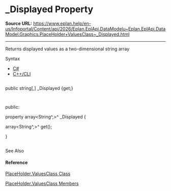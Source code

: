 # _Displayed Property

**Source URL:** https://www.eplan.help/en-us/Infoportal/Content/api/2026/Eplan.EplApi.DataModelu~Eplan.EplApi.DataModel.Graphics.PlaceHolder+ValuesClass~_Displayed.html

---

Returns displayed values as a two-dimensional string array

Syntax

- [C#](#i-syntax-CS)
- [C++/CLI](#i-syntax-CPP2005)

```
```
public string[,] _Displayed {get;}
```
```

```
```
public:
property array<String^,>^ _Displayed {
   array<String^,>^ get();
}
```
```



See Also

#### Reference

[PlaceHolder.ValuesClass Class](Eplan.EplApi.DataModelu~Eplan.EplApi.DataModel.Graphics.PlaceHolder+ValuesClass.html)
  
[PlaceHolder.ValuesClass Members](Eplan.EplApi.DataModelu~Eplan.EplApi.DataModel.Graphics.PlaceHolder+ValuesClass_members.html)